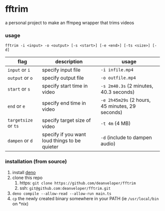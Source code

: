 # fftrim

a personal project to make an ffmpeg wrapper that trims videos

### usage

`fftrim -i <input> -o <output> [-s <start>] [-e <end>] [-ts <size>] [-d]`

| flag | description | usage |
| ----- | ----- | ----- |
| `input` or `i` | specify input file | `-i infile.mp4` |
| `output` or `o` | specify output file | `-o outfile.mp4` |
| `start` or `s` | specify start time in video | `-s 2m40.3s` (2 minutes, 40.3 seconds) |
| `end` or `e` | specify end time in video | `-e 2h45m29s` (2 hours, 45 minutes, 29 seconds) |
| `targetsize` or `ts` | specify target size of video | `-t 4m` (4 MB) |
| `dampen` or `d` | specify if you want loud things to be quieter | `-d` (include to dampen audio) |

### installation (from source)

1. install [deno](https://deno.land/#installation)
2. clone this repo
   1. https: `git clone https://github.com/deanveloper/fftrim`
   2. ssh: `git@github.com:deanveloper/fftrim.git`
3. `deno compile --allow-read --allow-run main.ts`
4. `cp` the newly created binary somewhere in your PATH (ie `/usr/local/bin` on *nix)
